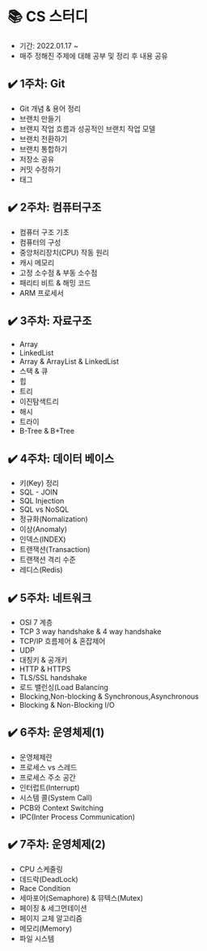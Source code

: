 # 📚 CS 스터디
- 기간: 2022.01.17 ~
- 매주 정해진 주제에 대해 공부 및 정리 후 내용 공유
## ✔️ 1주차: Git
- Git 개념 & 용어 정리  
- 브랜치 만들기  
- 브랜지 작업 흐름과 성공적인 브랜치 작업 모델  
- 브랜치 전환하기  
- 브랜치 통합하기  
- 저장소 공유  
- 커밋 수정하기  
- 태그  
## ✔️ 2주차: 컴퓨터구조
- 컴퓨터 구조 기초  
- 컴퓨터의 구성  
- 중앙처리장치(CPU) 작동 원리  
- 캐시 메모리  
- 고정 소수점 & 부동 소수점  
- 패리티 비트 & 해밍 코드  
- ARM 프로세서  
## ✔️ 3주차: 자료구조
- Array  
- LinkedList  
- Array & ArrayList & LinkedList  
- 스택 & 큐  
- 힙  
- 트리  
- 이진탐색트리  
- 해시  
- 트라이  
- B-Tree & B+Tree  

## ✔️ 4주차: 데이터 베이스
- 키(Key) 정리
- SQL - JOIN
- SQL Injection
- SQL vs NoSQL
- 정규화(Nomalization)
- 이상(Anomaly)
- 인덱스(INDEX)
- 트랜잭션(Transaction)
- 트랜잭션 격리 수준
- 레디스(Redis)

## ✔️ 5주차: 네트워크
- OSI 7 계층
- TCP 3 way handshake & 4 way handshake
- TCP/IP 흐름제어 & 혼잡제어
- UDP
- 대칭키 & 공개키
- HTTP & HTTPS
- TLS/SSL handshake
- 로드 밸런싱(Load Balancing
- Blocking,Non-blocking & Synchronous,Asynchronous
- Blocking & Non-Blocking I/O

## ✔️ 6주차: 운영체제(1)
- 운영체제란
- 프로세스 vs 스레드
- 프로세스 주소 공간
- 인터럽트(Interrupt)
- 시스템 콜(System Call)
- PCB와 Context Switching
- IPC(Inter Process Communication)

## ✔️ 7주차: 운영체제(2)
- CPU 스케줄링
- 데드락(DeadLock)
- Race Condition
- 세마포어(Semaphore) & 뮤텍스(Mutex)
- 페이징 & 세그먼테이션
- 페이지 교체 알고리즘
- 메모리(Memory)
- 파일 시스템
